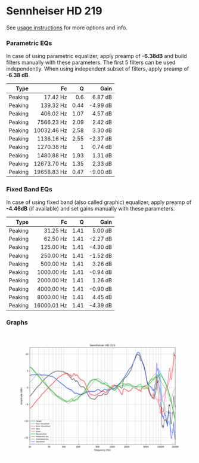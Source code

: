 # Sennheiser HD 219
See [usage instructions](https://github.com/jaakkopasanen/AutoEq#usage) for more options and info.

### Parametric EQs
In case of using parametric equalizer, apply preamp of **-6.38dB** and build filters manually
with these parameters. The first 5 filters can be used independently.
When using independent subset of filters, apply preamp of **-6.38 dB**.

| Type    | Fc          |    Q | Gain     |
|--------:|------------:|-----:|---------:|
| Peaking | 17.42 Hz    | 0.6  | 6.87 dB  |
| Peaking | 139.32 Hz   | 0.44 | -4.99 dB |
| Peaking | 406.02 Hz   | 1.07 | 4.57 dB  |
| Peaking | 7566.23 Hz  | 2.09 | 2.42 dB  |
| Peaking | 10032.46 Hz | 2.58 | 3.30 dB  |
| Peaking | 1136.16 Hz  | 2.55 | -2.37 dB |
| Peaking | 1270.38 Hz  | 1    | 0.74 dB  |
| Peaking | 1480.88 Hz  | 1.93 | 1.31 dB  |
| Peaking | 12673.70 Hz | 1.35 | 2.33 dB  |
| Peaking | 19658.83 Hz | 0.47 | -9.00 dB |

### Fixed Band EQs
In case of using fixed band (also called graphic) equalizer, apply preamp of **-4.46dB**
(if available) and set gains manually with these parameters.

| Type    | Fc          |    Q | Gain     |
|--------:|------------:|-----:|---------:|
| Peaking | 31.25 Hz    | 1.41 | 5.00 dB  |
| Peaking | 62.50 Hz    | 1.41 | -2.27 dB |
| Peaking | 125.00 Hz   | 1.41 | -4.30 dB |
| Peaking | 250.00 Hz   | 1.41 | -1.52 dB |
| Peaking | 500.00 Hz   | 1.41 | 3.26 dB  |
| Peaking | 1000.00 Hz  | 1.41 | -0.94 dB |
| Peaking | 2000.00 Hz  | 1.41 | 1.26 dB  |
| Peaking | 4000.00 Hz  | 1.41 | -0.90 dB |
| Peaking | 8000.00 Hz  | 1.41 | 4.45 dB  |
| Peaking | 16000.01 Hz | 1.41 | -4.39 dB |

### Graphs
![](./Sennheiser%20HD%20219.png)